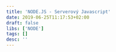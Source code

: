 ```yaml
---
title: 'NODE.JS - Serverový Javascript'
date: 2019-06-25T11:17:53+02:00
draft: false
libs: ['NODE']
tags: []
desc: ''
---
```

